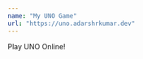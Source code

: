 ```yaml
---
name: "My UNO Game"
url: "https://uno.adarshrkumar.dev"
---
```

<!-- markdownlint-disable MD041 -->

Play UNO Online!
